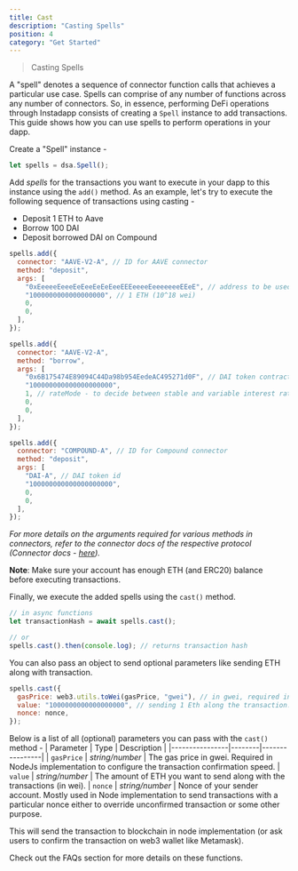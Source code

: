 ```yaml
---
title: Cast
description: "Casting Spells"
position: 4
category: "Get Started"
---
```


> Casting Spells

A "spell" denotes a sequence of connector function calls that achieves a particular use case. Spells can comprise of any number of functions across any number of connectors.
So, in essence, performing DeFi operations through Instadapp consists of creating a `Spell` instance to add transactions. This guide shows how you can use spells to perform operations in your dapp.

Create a "Spell" instance -

```js
let spells = dsa.Spell();
```

Add _spells_ for the transactions you want to execute in your dapp to this instance using the `add()` method. As an example, let's try to execute the following sequence of transactions using casting -

- Deposit 1 ETH to Aave
- Borrow 100 DAI
- Deposit borrowed DAI on Compound

```js
spells.add({
  connector: "AAVE-V2-A", // ID for AAVE connector
  method: "deposit",
  args: [
    "0xEeeeeEeeeEeEeeEeEeEeeEEEeeeeEeeeeeeeEEeE", // address to be used for ETH transactions on AAVE
    "1000000000000000000", // 1 ETH (10^18 wei)
    0,
    0,
  ],
});

spells.add({
  connector: "AAVE-V2-A",
  method: "borrow",
  args: [
    "0x6B175474E89094C44Da98b954EedeAC495271d0F", // DAI token contract address
    "100000000000000000000",
    1, // rateMode - to decide between stable and variable interest rates while borrowing
    0,
    0,
  ],
});

spells.add({
  connector: "COMPOUND-A", // ID for Compound connector
  method: "deposit",
  args: [
    "DAI-A", // DAI token id
    "100000000000000000000",
    0,
    0,
  ],
});
```

_For more details on the arguments required for various methods in connectors, refer to the connector docs of the respective protocol (Connector docs - [here](https://docs.instadapp.io/connectors/mainnet))._

**Note**: Make sure your account has enough ETH (and ERC20) balance before executing transactions.

Finally, we execute the added spells using the `cast()` method.

```js
// in async functions
let transactionHash = await spells.cast();

// or
spells.cast().then(console.log); // returns transaction hash
```

You can also pass an object to send optional parameters like sending ETH along with transaction.

```js
spells.cast({
  gasPrice: web3.utils.toWei(gasPrice, "gwei"), // in gwei, required in node implementation.
  value: "1000000000000000000", // sending 1 Eth along the transaction.
  nonce: nonce,
});
```

Below is a list of all (optional) parameters you can pass with the `cast()` method -
| Parameter | Type | Description |
|----------------|--------|----------------|
| `gasPrice` | _string/number_ | The gas price in gwei. Required in NodeJs implementation to configure the transaction confirmation speed.
| `value` | _string/number_ | The amount of ETH you want to send along with the transactions (in wei).
| `nonce` | _string/number_ | Nonce of your sender account. Mostly used in Node implementation to send transactions with a particular nonce either to override unconfirmed transaction or some other purpose.

This will send the transaction to blockchain in node implementation (or ask users to confirm the transaction on web3 wallet like Metamask).

Check out the FAQs section for more details on these functions.
